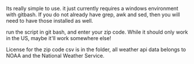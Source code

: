 Its really simple to use. it just currently requires a windows environment with gitbash. If you do not already have grep, awk and sed, then you will need to have those installed as well.


run the script in git bash, and enter your zip code. While it should only work in the US, maybe it'll work
somewhere else!

License for the zip code csv is in the folder, all weather api data belongs to NOAA and the National Weather Service.
